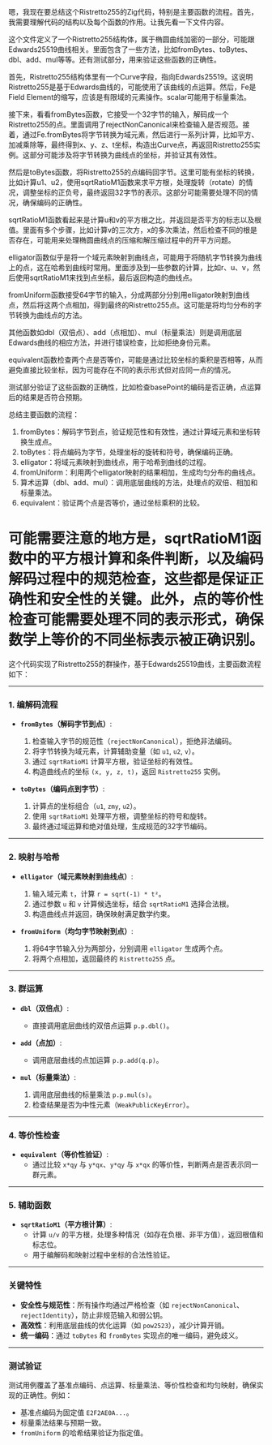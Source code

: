 嗯，我现在要总结这个Ristretto255的Zig代码，特别是主要函数的流程。首先，我需要理解代码的结构以及每个函数的作用。让我先看一下文件内容。

这个文件定义了一个Ristretto255结构体，属于椭圆曲线加密的一部分，可能跟Edwards25519曲线相关。里面包含了一些方法，比如fromBytes、toBytes、dbl、add、mul等等。还有测试部分，用来验证这些函数的正确性。

首先，Ristretto255结构体里有一个Curve字段，指向Edwards25519。这说明Ristretto255是基于Edwards曲线的，可能使用了该曲线的点运算。然后，Fe是Field Element的缩写，应该是有限域的元素操作。scalar可能用于标量乘法。

接下来，看看fromBytes函数，它接受一个32字节的输入，解码成一个Ristretto255的点。里面调用了rejectNonCanonical来检查输入是否规范。接着，通过Fe.fromBytes将字节转换为域元素，然后进行一系列计算，比如平方、加减乘除等，最终得到x、y、z、t坐标，构造出Curve点，再返回Ristretto255实例。这部分可能涉及将字节转换为曲线点的坐标，并验证其有效性。

然后是toBytes函数，将Ristretto255的点编码回字节。这里可能有坐标的转换，比如计算u1、u2，使用sqrtRatioM1函数来求平方根，处理旋转（rotate）的情况，调整坐标的正负号，最终返回32字节的表示。这部分可能需要处理不同的情况，确保编码的正确性。

sqrtRatioM1函数看起来是计算u和v的平方根之比，并返回是否平方的标志以及根值。里面有多个步骤，比如计算v的三次方，x的多次乘法，然后检查不同的根是否存在，可能用来处理椭圆曲线点的压缩和解压缩过程中的开平方问题。

elligator函数似乎是将一个域元素映射到曲线点，可能用于将随机字节转换为曲线上的点，这在哈希到曲线时常用。里面涉及到一些参数的计算，比如r、u、v，然后使用sqrtRatioM1来找到点坐标，最后返回构造的曲线点。

fromUniform函数接受64字节的输入，分成两部分分别用elligator映射到曲线点，然后将这两个点相加，得到最终的Ristretto255点。这可能是将均匀分布的字节转换为曲线点的方法。

其他函数如dbl（双倍点）、add（点相加）、mul（标量乘法）则是调用底层Edwards曲线的相应方法，并进行错误检查，比如拒绝身份元素。

equivalent函数检查两个点是否等价，可能是通过比较坐标的乘积是否相等，从而避免直接比较坐标，因为可能存在不同的表示形式但对应同一点的情况。

测试部分验证了这些函数的正确性，比如检查basePoint的编码是否正确，点运算后的结果是否符合预期。

总结主要函数的流程：

1. fromBytes：解码字节到点，验证规范性和有效性，通过计算域元素和坐标转换生成点。
2. toBytes：将点编码为字节，处理坐标的旋转和符号，确保编码正确。
3. elligator：将域元素映射到曲线点，用于哈希到曲线的过程。
4. fromUniform：利用两个elligator映射的结果相加，生成均匀分布的曲线点。
5. 算术运算（dbl、add、mul）：调用底层曲线的方法，处理点的双倍、相加和标量乘法。
6. equivalent：验证两个点是否等价，通过坐标乘积的比较。

可能需要注意的地方是，sqrtRatioM1函数中的平方根计算和条件判断，以及编码解码过程中的规范检查，这些都是保证正确性和安全性的关键。此外，点的等价性检查可能需要处理不同的表示形式，确保数学上等价的不同坐标表示被正确识别。
================================================
这个代码实现了Ristretto255的群操作，基于Edwards25519曲线，主要函数流程如下：

---

### **1. 编解码流程**
- **`fromBytes`（解码字节到点）**:
  1. 检查输入字节的规范性（`rejectNonCanonical`），拒绝非法编码。
  2. 将字节转换为域元素，计算辅助变量（如 `u1`, `u2`, `v`）。
  3. 通过 `sqrtRatioM1` 计算平方根，验证坐标的有效性。
  4. 构造曲线点的坐标 `(x, y, z, t)`，返回 `Ristretto255` 实例。

- **`toBytes`（编码点到字节）**:
  1. 计算点的坐标组合（`u1`, `zmy`, `u2`）。
  2. 使用 `sqrtRatioM1` 处理平方根，调整坐标的符号和旋转。
  3. 最终通过域运算和绝对值处理，生成规范的32字节编码。

---

### **2. 映射与哈希**
- **`elligator`（域元素映射到曲线点）**:
  1. 输入域元素 `t`，计算 `r = sqrt(-1) * t²`。
  2. 通过参数 `u` 和 `v` 计算候选坐标，结合 `sqrtRatioM1` 选择合法根。
  3. 构造曲线点并返回，确保映射满足数学约束。

- **`fromUniform`（均匀字节映射到点）**:
  1. 将64字节输入分为两部分，分别调用 `elligator` 生成两个点。
  2. 将两个点相加，返回最终的 `Ristretto255` 点。

---

### **3. 群运算**
- **`dbl`（双倍点）**:
  - 直接调用底层曲线的双倍点运算 `p.p.dbl()`。

- **`add`（点加）**:
  - 调用底层曲线的点加运算 `p.p.add(q.p)`。

- **`mul`（标量乘法）**:
  1. 调用底层曲线的标量乘法 `p.p.mul(s)`。
  2. 检查结果是否为中性元素（`WeakPublicKeyError`）。

---

### **4. 等价性检查**
- **`equivalent`（等价性验证）**:
  - 通过比较 `x*qy` 与 `y*qx`、`y*qy` 与 `x*qx` 的等价性，判断两点是否表示同一群元素。

---

### **5. 辅助函数**
- **`sqrtRatioM1`（平方根计算）**:
  - 计算 `u/v` 的平方根，处理多种情况（如存在负根、非平方值），返回根值和标志位。
  - 用于编解码和映射过程中坐标的合法性验证。

---

### **关键特性**
- **安全性与规范性**：所有操作均通过严格检查（如 `rejectNonCanonical`、`rejectIdentity`），防止非规范输入和弱公钥。
- **高效性**：利用底层曲线的优化运算（如 `pow2523`），减少计算开销。
- **统一编码**：通过 `toBytes` 和 `fromBytes` 实现点的唯一编码，避免歧义。

---

### **测试验证**
测试用例覆盖了基准点编码、点运算、标量乘法、等价性检查和均匀映射，确保实现的正确性。例如：
- 基准点编码为固定值 `E2F2AE0A...`。
- 标量乘法结果与预期一致。
- `fromUniform` 的哈希结果验证为指定值。